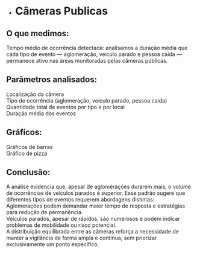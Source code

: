 * # Câmeras Publicas

## O que medimos:   
Tempo médio de ocorrência detectada: analisamos a duração média que cada tipo de evento — aglomeração, veículo parado e pessoa caída — permanece ativo nas áreas monitoradas pelas câmeras públicas.  

## Parâmetros analisados:   
Localização da câmera  
Tipo de ocorrência (aglomeração, veículo parado, pessoa caída)  
Quantidade total de eventos por tipo e por local  
Duração média dos eventos  

## Gráficos:  
Gráficos de barras  
Gráfico de pizza  

## Conclusão:   
A análise evidencia que, apesar de aglomerações durarem mais, o volume de ocorrências de veículos parados é superior. Esse padrão sugere que diferentes tipos de eventos requerem abordagens distintas:  
Aglomerações podem demandar maior tempo de resposta e estratégias para redução de permanência.  
Veículos parados, apesar de rápidos, são numerosos e podem indicar problemas de mobilidade ou risco potencial.  
A distribuição equilibrada entre as câmeras reforça a necessidade de manter a vigilância de forma ampla e contínua, sem priorizar exclusivamente um ponto específico.

